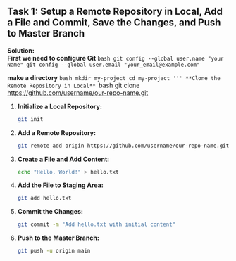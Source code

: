 ## Task 1: Setup a Remote Repository in Local, Add a File and Commit, Save the Changes, and Push to Master Branch

**Solution:**  
**First we need to configure Git**
    ```bash
    git config --global user.name "your Name"
    git config --global user.email "your_email@example.com" 
    ```

**make a directory**
    ```bash
    mkdir my-project
    cd my-project
    '''
**Clone the Remote Repository in Local**
    ```bash
    git clone https://github.com/username/our-repo-name.git

1. **Initialize a Local Repository:**
    ```bash
    git init
    ```

2. **Add a Remote Repository:**
    ```bash
    git remote add origin https://github.com/username/our-repo-name.git
    ```

3. **Create a File and Add Content:**
    ```bash
    echo "Hello, World!" > hello.txt
    ```

4. **Add the File to Staging Area:**
    ```bash
    git add hello.txt
    ```

5. **Commit the Changes:**
    ```bash
    git commit -m "Add hello.txt with initial content"
    ```

6. **Push to the Master Branch:**
    ```bash
    git push -u origin main
    ```

